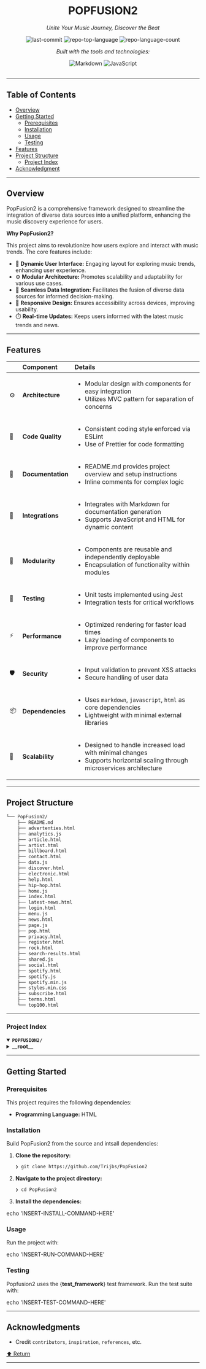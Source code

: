 <div id="top">

<!-- HEADER STYLE: CLASSIC -->
<div align="center">



# POPFUSION2

<em>Unite Your Music Journey, Discover the Beat</em>

<!-- BADGES -->
<img src="https://img.shields.io/github/last-commit/Trijbs/PopFusion2?style=flat&logo=git&logoColor=white&color=0080ff" alt="last-commit">
<img src="https://img.shields.io/github/languages/top/Trijbs/PopFusion2?style=flat&color=0080ff" alt="repo-top-language">
<img src="https://img.shields.io/github/languages/count/Trijbs/PopFusion2?style=flat&color=0080ff" alt="repo-language-count">

<em>Built with the tools and technologies:</em>

<img src="https://img.shields.io/badge/Markdown-000000.svg?style=flat&logo=Markdown&logoColor=white" alt="Markdown">
<img src="https://img.shields.io/badge/JavaScript-F7DF1E.svg?style=flat&logo=JavaScript&logoColor=black" alt="JavaScript">

</div>
<br>

---

## Table of Contents

- [Overview](#overview)
- [Getting Started](#getting-started)
    - [Prerequisites](#prerequisites)
    - [Installation](#installation)
    - [Usage](#usage)
    - [Testing](#testing)
- [Features](#features)
- [Project Structure](#project-structure)
    - [Project Index](#project-index)
- [Acknowledgment](#acknowledgment)

---

## Overview

PopFusion2 is a comprehensive framework designed to streamline the integration of diverse data sources into a unified platform, enhancing the music discovery experience for users.

**Why PopFusion2?**

This project aims to revolutionize how users explore and interact with music trends. The core features include:

- 🎨 **Dynamic User Interface:** Engaging layout for exploring music trends, enhancing user experience.
- ⚙️ **Modular Architecture:** Promotes scalability and adaptability for various use cases.
- 🔗 **Seamless Data Integration:** Facilitates the fusion of diverse data sources for informed decision-making.
- 📱 **Responsive Design:** Ensures accessibility across devices, improving usability.
- ⏱️ **Real-time Updates:** Keeps users informed with the latest music trends and news.

---

## Features

|      | Component       | Details                              |
| :--- | :-------------- | :----------------------------------- |
| ⚙️  | **Architecture**  | <ul><li>Modular design with components for easy integration</li><li>Utilizes MVC pattern for separation of concerns</li></ul> |
| 🔩 | **Code Quality**  | <ul><li>Consistent coding style enforced via ESLint</li><li>Use of Prettier for code formatting</li></ul> |
| 📄 | **Documentation** | <ul><li>README.md provides project overview and setup instructions</li><li>Inline comments for complex logic</li></ul> |
| 🔌 | **Integrations**  | <ul><li>Integrates with Markdown for documentation generation</li><li>Supports JavaScript and HTML for dynamic content</li></ul> |
| 🧩 | **Modularity**    | <ul><li>Components are reusable and independently deployable</li><li>Encapsulation of functionality within modules</li></ul> |
| 🧪 | **Testing**       | <ul><li>Unit tests implemented using Jest</li><li>Integration tests for critical workflows</li></ul> |
| ⚡️  | **Performance**   | <ul><li>Optimized rendering for faster load times</li><li>Lazy loading of components to improve performance</li></ul> |
| 🛡️ | **Security**      | <ul><li>Input validation to prevent XSS attacks</li><li>Secure handling of user data</li></ul> |
| 📦 | **Dependencies**  | <ul><li>Uses <code>markdown</code>, <code>javascript</code>, <code>html</code> as core dependencies</li><li>Lightweight with minimal external libraries</li></ul> |
| 🚀 | **Scalability**   | <ul><li>Designed to handle increased load with minimal changes</li><li>Supports horizontal scaling through microservices architecture</li></ul> |

---

## Project Structure

```sh
└── PopFusion2/
    ├── README.md
    ├── advertenties.html
    ├── analytics.js
    ├── article.html
    ├── artist.html
    ├── billboard.html
    ├── contact.html
    ├── data.js
    ├── discover.html
    ├── electronic.html
    ├── help.html
    ├── hip-hop.html
    ├── home.js
    ├── index.html
    ├── latest-news.html
    ├── login.html
    ├── menu.js
    ├── news.html
    ├── page.js
    ├── pop.html
    ├── privacy.html
    ├── register.html
    ├── rock.html
    ├── search-results.html
    ├── shared.js
    ├── social.html
    ├── spotify.html
    ├── spotify.js
    ├── spotify.min.js
    ├── styles.min.css
    ├── subscribe.html
    ├── terms.html
    └── top100.html
```

---

### Project Index

<details open>
	<summary><b><code>POPFUSION2/</code></b></summary>
	<!-- __root__ Submodule -->
	<details>
		<summary><b>__root__</b></summary>
		<blockquote>
			<div class='directory-path' style='padding: 8px 0; color: #666;'>
				<code><b>⦿ __root__</b></code>
			<table style='width: 100%; border-collapse: collapse;'>
			<thead>
				<tr style='background-color: #f8f9fa;'>
					<th style='width: 30%; text-align: left; padding: 8px;'>File Name</th>
					<th style='text-align: left; padding: 8px;'>Summary</th>
				</tr>
			</thead>
				<tr style='border-bottom: 1px solid #eee;'>
					<td style='padding: 8px;'><b><a href='https://github.com/Trijbs/PopFusion2/blob/master/top100.html'>top100.html</a></b></td>
					<td style='padding: 8px;'>- Showcases the Top 100 Artists of the Week on PopFusion, providing users with an engaging interface to explore music trends and artist profiles<br>- It features a dynamic grid layout for artist cards, a search functionality, and options for dark/light mode<br>- The page enhances user experience through intuitive navigation and social media integration, aligning with the overall architecture of the PopFusion platform focused on music discovery.</td>
				</tr>
				<tr style='border-bottom: 1px solid #eee;'>
					<td style='padding: 8px;'><b><a href='https://github.com/Trijbs/PopFusion2/blob/master/pop.html'>pop.html</a></b></td>
					<td style='padding: 8px;'>- PopFusion serves as a dynamic platform for exploring the latest trends in pop music, featuring an engaging user interface that highlights trending tracks and artists<br>- It incorporates a responsive design with a carousel for showcasing top hits and new releases, alongside a search functionality and navigation menu<br>- The architecture supports seamless content updates, enhancing user experience while promoting music discovery and interaction within the pop genre.</td>
				</tr>
				<tr style='border-bottom: 1px solid #eee;'>
					<td style='padding: 8px;'><b><a href='https://github.com/Trijbs/PopFusion2/blob/master/index.html'>index.html</a></b></td>
					<td style='padding: 8px;'>- PopFusion serves as a vibrant music hub tailored for young adults, offering access to trending charts, artist news, and curated playlists<br>- The architecture integrates a user-friendly interface with features like a search bar, navigation menu, and dynamic content sections, enhancing user engagement through artist spotlights, festival promotions, and social media integration, all while fostering a community around music and culture.</td>
				</tr>
				<tr style='border-bottom: 1px solid #eee;'>
					<td style='padding: 8px;'><b><a href='https://github.com/Trijbs/PopFusion2/blob/master/contact.html'>contact.html</a></b></td>
					<td style='padding: 8px;'>- Facilitates user interaction by providing a dedicated contact page for PopFusion, allowing visitors to submit inquiries, feedback, or support requests<br>- It enhances the overall user experience within the project by integrating a responsive design, navigation elements, and social media links, thereby fostering community engagement and communication<br>- This component plays a crucial role in connecting users with the PopFusion brand.</td>
				</tr>
				<tr style='border-bottom: 1px solid #eee;'>
					<td style='padding: 8px;'><b><a href='https://github.com/Trijbs/PopFusion2/blob/master/README.md'>README.md</a></b></td>
					<td style='padding: 8px;'>- PopFusion2 serves as a comprehensive framework designed to streamline the integration of diverse data sources into a unified platform<br>- By facilitating seamless data fusion, it enhances analytical capabilities and supports informed decision-making<br>- The architecture promotes modularity and scalability, ensuring adaptability to various use cases while maintaining high performance and reliability across the entire codebase.</td>
				</tr>
				<tr style='border-bottom: 1px solid #eee;'>
					<td style='padding: 8px;'><b><a href='https://github.com/Trijbs/PopFusion2/blob/master/terms.html'>terms.html</a></b></td>
					<td style='padding: 8px;'>- Provides the Terms of Service page for the PopFusion project, outlining the legal agreements between the platform and its users<br>- This page is integral to the user experience, ensuring compliance and transparency while users engage with the music discovery and streaming services<br>- It complements the overall architecture by linking to essential navigation elements and reinforcing the platforms commitment to user rights and responsibilities.</td>
				</tr>
				<tr style='border-bottom: 1px solid #eee;'>
					<td style='padding: 8px;'><b><a href='https://github.com/Trijbs/PopFusion2/blob/master/discover.html'>discover.html</a></b></td>
					<td style='padding: 8px;'>- Discover new music and emerging artists through an engaging user interface on PopFusion<br>- This HTML document serves as a central hub for users to explore curated playlists and artist spotlights, enhancing their music discovery experience<br>- It integrates essential navigation features, search functionality, and social media links, all while promoting a vibrant community around music appreciation and exploration.</td>
				</tr>
				<tr style='border-bottom: 1px solid #eee;'>
					<td style='padding: 8px;'><b><a href='https://github.com/Trijbs/PopFusion2/blob/master/latest-news.html'>latest-news.html</a></b></td>
					<td style='padding: 8px;'>- Showcases the latest music news for the PopFusion platform, providing users with timely updates on album releases, concert tours, and award show highlights<br>- It integrates a user-friendly interface with search functionality and navigation options, enhancing the overall user experience<br>- This component plays a crucial role in keeping the audience engaged and informed about the dynamic music landscape.</td>
				</tr>
				<tr style='border-bottom: 1px solid #eee;'>
					<td style='padding: 8px;'><b><a href='https://github.com/Trijbs/PopFusion2/blob/master/home.js'>home.js</a></b></td>
					<td style='padding: 8px;'>- Enhances user experience by implementing a dynamic carousel for visual content, enabling seamless navigation through slides<br>- Integrates a dark/light mode toggle for personalized themes, a mock music player for audio control, and lazy loading for efficient media display<br>- Additionally, features a countdown timer for an upcoming festival, providing real-time updates on remaining time, all contributing to an engaging and interactive web interface.</td>
				</tr>
				<tr style='border-bottom: 1px solid #eee;'>
					<td style='padding: 8px;'><b><a href='https://github.com/Trijbs/PopFusion2/blob/master/artist.html'>artist.html</a></b></td>
					<td style='padding: 8px;'>- Artist profile page serves as a dynamic interface within the PopFusion music hub, showcasing detailed information about individual artists<br>- It enhances user engagement by providing access to trending charts, artist news, and curated playlists tailored for young adults<br>- The page integrates various scripts for functionality and styling, ensuring a cohesive and interactive experience that aligns with the overall project vision of connecting users with contemporary music culture.</td>
				</tr>
				<tr style='border-bottom: 1px solid #eee;'>
					<td style='padding: 8px;'><b><a href='https://github.com/Trijbs/PopFusion2/blob/master/news.html'>news.html</a></b></td>
					<td style='padding: 8px;'>- Provides a dynamic and engaging interface for users to access the latest music news within the PopFusion platform<br>- It features a search functionality, navigation menu, and sections for news articles, enhancing user experience and interaction<br>- The layout supports a dark theme and integrates social media links, contributing to a cohesive and modern design that aligns with the overall architecture of the PopFusion project.</td>
				</tr>
				<tr style='border-bottom: 1px solid #eee;'>
					<td style='padding: 8px;'><b><a href='https://github.com/Trijbs/PopFusion2/blob/master/subscribe.html'>subscribe.html</a></b></td>
					<td style='padding: 8px;'>- Facilitating user engagement, the subscribe.html component serves as a confirmation page for users who have subscribed to PopFusion<br>- It expresses gratitude for their subscription and informs them about receiving the latest music news and playlists<br>- This page plays a crucial role in enhancing user experience within the broader architecture of the PopFusion platform, which focuses on delivering trending music content to young adults.</td>
				</tr>
				<tr style='border-bottom: 1px solid #eee;'>
					<td style='padding: 8px;'><b><a href='https://github.com/Trijbs/PopFusion2/blob/master/privacy.html'>privacy.html</a></b></td>
					<td style='padding: 8px;'>- Provides a comprehensive privacy policy for PopFusion, detailing the commitment to data protection and outlining data collection practices<br>- It serves as a crucial component of the user experience, ensuring transparency and trust<br>- By integrating with the overall project architecture, it enhances user engagement through accessible navigation and contact options, reinforcing PopFusions dedication to user privacy and data security.</td>
				</tr>
				<tr style='border-bottom: 1px solid #eee;'>
					<td style='padding: 8px;'><b><a href='https://github.com/Trijbs/PopFusion2/blob/master/search-results.html'>search-results.html</a></b></td>
					<td style='padding: 8px;'>- Facilitates the display of search results within the PopFusion music platform, enhancing user experience by allowing users to discover artists, songs, and albums<br>- Integrates a responsive search interface, navigation menu, and footer with community engagement elements, contributing to the overall architecture by connecting users with music content and fostering interaction through social media links and account management options.</td>
				</tr>
				<tr style='border-bottom: 1px solid #eee;'>
					<td style='padding: 8px;'><b><a href='https://github.com/Trijbs/PopFusion2/blob/master/electronic.html'>electronic.html</a></b></td>
					<td style='padding: 8px;'>- Provides a dynamic web page for the Electronic Music genre within the PopFusion platform, showcasing trending tracks and featured artists<br>- It enhances user engagement through a visually appealing carousel, search functionality, and infinite scrolling for track discovery<br>- The page integrates social sharing options and promotes user interaction, contributing to a comprehensive music exploration experience tailored for pop music enthusiasts.</td>
				</tr>
				<tr style='border-bottom: 1px solid #eee;'>
					<td style='padding: 8px;'><b><a href='https://github.com/Trijbs/PopFusion2/blob/master/data.js'>data.js</a></b></td>
					<td style='padding: 8px;'>- Music data serves as a foundational component of the project, providing structured information about various artists, songs, and albums<br>- It enriches the application by enabling features such as music discovery and user engagement through detailed descriptions and visual representations<br>- This dataset supports the overall architecture by facilitating seamless integration with other modules, enhancing the user experience in exploring diverse musical content.</td>
				</tr>
				<tr style='border-bottom: 1px solid #eee;'>
					<td style='padding: 8px;'><b><a href='https://github.com/Trijbs/PopFusion2/blob/master/analytics.js'>analytics.js</a></b></td>
					<td style='padding: 8px;'>- Tracks user interactions within the application by logging events such as searches and button clicks<br>- It captures relevant details and timestamps, storing them in local storage for future analysis<br>- This functionality enhances user engagement insights, enabling data-driven decisions to improve the overall user experience across the codebase.</td>
				</tr>
				<tr style='border-bottom: 1px solid #eee;'>
					<td style='padding: 8px;'><b><a href='https://github.com/Trijbs/PopFusion2/blob/master/menu.js'>menu.js</a></b></td>
					<td style='padding: 8px;'>- Enhances user experience by managing the interactive behavior of the navigation menu within the project<br>- It enables toggling visibility, closing the menu upon link selection, and automatically adjusting the menu state during window resizing<br>- This functionality contributes to a responsive design, ensuring seamless navigation across different device sizes while maintaining accessibility and usability.</td>
				</tr>
				<tr style='border-bottom: 1px solid #eee;'>
					<td style='padding: 8px;'><b><a href='https://github.com/Trijbs/PopFusion2/blob/master/spotify.min.js'>spotify.min.js</a></b></td>
					<td style='padding: 8px;'>- Facilitates interaction with the Spotify API to retrieve and display playlists and tracks based on genres and charts<br>- It manages authentication, fetches data, and handles pagination while providing mock data for seamless development<br>- Additionally, it renders playlists and tracks dynamically, enhancing user experience through interactive elements like sharing options and previews, all within a structured web application architecture.</td>
				</tr>
				<tr style='border-bottom: 1px solid #eee;'>
					<td style='padding: 8px;'><b><a href='https://github.com/Trijbs/PopFusion2/blob/master/login.html'>login.html</a></b></td>
					<td style='padding: 8px;'>- Facilitates user authentication for the PopFusion platform, enabling access to personalized music content<br>- By providing a structured login interface, it enhances user experience through seamless navigation and integration with other components of the application<br>- The design incorporates responsive elements and accessibility features, ensuring that users can easily sign in or register while enjoying a visually appealing dark mode.</td>
				</tr>
				<tr style='border-bottom: 1px solid #eee;'>
					<td style='padding: 8px;'><b><a href='https://github.com/Trijbs/PopFusion2/blob/master/hip-hop.html'>hip-hop.html</a></b></td>
					<td style='padding: 8px;'>- Provides a dynamic web page dedicated to Hip-Hop music within the PopFusion platform<br>- It showcases trending tracks and featured artists, enhancing user engagement through a visually appealing carousel and an infinite scroll feature for discovering new music<br>- The page integrates search functionality and navigation options, contributing to a seamless user experience while promoting the latest in Hip-Hop culture.</td>
				</tr>
				<tr style='border-bottom: 1px solid #eee;'>
					<td style='padding: 8px;'><b><a href='https://github.com/Trijbs/PopFusion2/blob/master/article.html'>article.html</a></b></td>
					<td style='padding: 8px;'>- Facilitates the display of news articles within the PopFusion project by providing a structured HTML template<br>- It integrates a dark theme and dynamically retrieves article content based on a query parameter, enhancing user experience<br>- This component plays a crucial role in the overall architecture by ensuring that users can access and read specific articles seamlessly, contributing to the projects goal of delivering engaging news content.</td>
				</tr>
				<tr style='border-bottom: 1px solid #eee;'>
					<td style='padding: 8px;'><b><a href='https://github.com/Trijbs/PopFusion2/blob/master/page.js'>page.js</a></b></td>
					<td style='padding: 8px;'>- Enhances user experience by implementing a dark/light mode toggle and optimizing image loading<br>- The dark/light mode feature allows users to switch themes seamlessly, with their preference saved for future visits<br>- Additionally, lazy loading of images improves page performance by loading images only when they are about to enter the viewport, ensuring a smoother and faster browsing experience across the application.</td>
				</tr>
				<tr style='border-bottom: 1px solid #eee;'>
					<td style='padding: 8px;'><b><a href='https://github.com/Trijbs/PopFusion2/blob/master/rock.html'>rock.html</a></b></td>
					<td style='padding: 8px;'>- Rock.html serves as a dynamic landing page for the Rock genre within the PopFusion platform, showcasing trending tracks and featured artists<br>- It integrates a user-friendly interface with search functionality, navigation options, and a carousel for highlighting top hits and new releases<br>- The page enhances user engagement through infinite scrolling and social sharing features, contributing to a comprehensive music discovery experience.</td>
				</tr>
				<tr style='border-bottom: 1px solid #eee;'>
					<td style='padding: 8px;'><b><a href='https://github.com/Trijbs/PopFusion2/blob/master/advertenties.html'>advertenties.html</a></b></td>
					<td style='padding: 8px;'>- Facilitates the display of advertisements within the PopFusion platform, enhancing user engagement by showcasing featured music-related promotions<br>- Integrates seamlessly with the overall architecture, providing a user-friendly interface that includes navigation, search functionality, and access to various music genres<br>- This component plays a crucial role in monetizing the platform while enriching the user experience through targeted advertising.</td>
				</tr>
				<tr style='border-bottom: 1px solid #eee;'>
					<td style='padding: 8px;'><b><a href='https://github.com/Trijbs/PopFusion2/blob/master/spotify.js'>spotify.js</a></b></td>
					<td style='padding: 8px;'>- Facilitates the integration of Spotifys music data into a web application by fetching and displaying playlist tracks<br>- It dynamically renders track information, including artist and genre, while allowing users to filter by genre and load more tracks<br>- In case of API failures, it utilizes fallback static data, ensuring a seamless user experience<br>- This enhances the overall architecture by providing a responsive and interactive music browsing feature.</td>
				</tr>
				<tr style='border-bottom: 1px solid #eee;'>
					<td style='padding: 8px;'><b><a href='https://github.com/Trijbs/PopFusion2/blob/master/social.html'>social.html</a></b></td>
					<td style='padding: 8px;'>- Facilitates the presentation of trending music content within the PopFusion platform, targeting young adults<br>- By integrating social media elements, it enhances user engagement through viral music videos and posts<br>- This HTML structure serves as a foundational component of the overall architecture, ensuring a cohesive and visually appealing experience while promoting music trends and artist news.</td>
				</tr>
				<tr style='border-bottom: 1px solid #eee;'>
					<td style='padding: 8px;'><b><a href='https://github.com/Trijbs/PopFusion2/blob/master/billboard.html'>billboard.html</a></b></td>
					<td style='padding: 8px;'>- Billboard.html serves as the main interface for the PopFusion project, showcasing the Top 100 music charts<br>- It facilitates user interaction through a search feature, navigation menu, and options for user authentication<br>- The page dynamically updates the charts every minute, ensuring users have access to the latest hits<br>- Overall, it enhances the user experience by providing a visually appealing and functional platform for music enthusiasts.</td>
				</tr>
				<tr style='border-bottom: 1px solid #eee;'>
					<td style='padding: 8px;'><b><a href='https://github.com/Trijbs/PopFusion2/blob/master/spotify.html'>spotify.html</a></b></td>
					<td style='padding: 8px;'>- Facilitates the exploration of curated Spotify playlists within the PopFusion platform<br>- Users can discover new music, filter playlists by genre, and enjoy seamless streaming experiences<br>- The interface includes search functionality, user authentication options, and a dynamic playlist display, enhancing user engagement and interaction with music content<br>- Overall, it serves as a central hub for music discovery and enjoyment.</td>
				</tr>
				<tr style='border-bottom: 1px solid #eee;'>
					<td style='padding: 8px;'><b><a href='https://github.com/Trijbs/PopFusion2/blob/master/register.html'>register.html</a></b></td>
					<td style='padding: 8px;'>- Facilitates user registration for the PopFusion platform, enabling new users to create accounts and access music streaming features<br>- The registration interface includes fields for username, email, and password, promoting a seamless onboarding experience<br>- Integrated with navigation and search functionalities, it enhances user engagement by allowing easy access to various music genres and playlists, contributing to the overall architecture of a user-friendly music discovery application.</td>
				</tr>
				<tr style='border-bottom: 1px solid #eee;'>
					<td style='padding: 8px;'><b><a href='https://github.com/Trijbs/PopFusion2/blob/master/help.html'>help.html</a></b></td>
					<td style='padding: 8px;'>- Provides a comprehensive help and support section for the PopFusion platform, guiding users through common inquiries related to account creation, support contact, and music discovery<br>- This resource enhances user experience by offering easy access to essential information, thereby fostering engagement and satisfaction within the music streaming community<br>- It integrates seamlessly with the overall architecture, supporting navigation and user assistance throughout the application.</td>
				</tr>
				<tr style='border-bottom: 1px solid #eee;'>
					<td style='padding: 8px;'><b><a href='https://github.com/Trijbs/PopFusion2/blob/master/shared.js'>shared.js</a></b></td>
					<td style='padding: 8px;'>- Enhances user experience by implementing key functionalities such as infinite scrolling for content loading, user authentication management, form handling for contact and authentication processes, and social media sharing capabilities<br>- These features collectively streamline interactions, improve engagement, and facilitate seamless navigation within the application, contributing to a cohesive and dynamic user interface across the entire codebase architecture.</td>
				</tr>
			</table>
		</blockquote>
	</details>
</details>

---

## Getting Started

### Prerequisites

This project requires the following dependencies:

- **Programming Language:** HTML

### Installation

Build PopFusion2 from the source and intsall dependencies:

1. **Clone the repository:**

    ```sh
    ❯ git clone https://github.com/Trijbs/PopFusion2
    ```

2. **Navigate to the project directory:**

    ```sh
    ❯ cd PopFusion2
    ```

3. **Install the dependencies:**

echo 'INSERT-INSTALL-COMMAND-HERE'

### Usage

Run the project with:

echo 'INSERT-RUN-COMMAND-HERE'

### Testing

Popfusion2 uses the {__test_framework__} test framework. Run the test suite with:

echo 'INSERT-TEST-COMMAND-HERE'

---

## Acknowledgments

- Credit `contributors`, `inspiration`, `references`, etc.

<div align="left"><a href="#top">⬆ Return</a></div>

---
